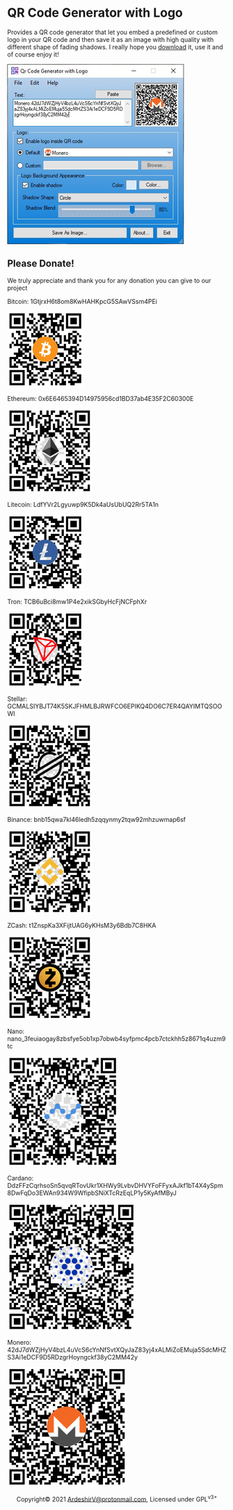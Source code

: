 # QR Code Generator with Logo
Provides a QR code generator that let you embed a predefined or custom logo in your QR code and then save it as an image with high quality with different shape of fading shadows. I really hope you [download](https://github.com/ArdeshirV/QrCodeGeneratorWithLogo/releases/tag/1.0.7865.21125) it, use it and of course enjoy it!

![QR Code Generator with Logo photo](https://raw.githubusercontent.com/ArdeshirV/QrCodeGeneratorWithLogo/main/QrCodeGeneratorWithLogo/img/OuP.jpg)





## Please Donate!
We truly appreciate and thank you for any donation you can give to our project



Bitcoin: 1GtjrxH6t8om8KwHAHKpcG5SAwVSsm4PEi

![Bitcoin: 1GtjrxH6t8om8KwHAHKpcG5SAwVSsm4PEi](https://raw.githubusercontent.com/ArdeshirV/resources/master/Wallets/Donation/QR/Bitcoin%201GtjrxH6t8om8KwHAHKpcG5SAwVSsm4PEi.png)



Ethereum: 0x6E6465394D14975956cd1BD37ab4E35F2C60300E

![Ethereum: 0x6E6465394D14975956cd1BD37ab4E35F2C60300E](https://raw.githubusercontent.com/ArdeshirV/resources/master/Wallets/Donation/QR/Ethereum%200x6E6465394D14975956cd1BD37ab4E35F2C60300E.png)



Litecoin: LdfYVr2Lgyuwp9K5Dk4aUsUbUQ2Rr5TA1n

![Litecoin: LdfYVr2Lgyuwp9K5Dk4aUsUbUQ2Rr5TA1n](https://raw.githubusercontent.com/ArdeshirV/resources/master/Wallets/Donation/QR/Litecoin%20LdfYVr2Lgyuwp9K5Dk4aUsUbUQ2Rr5TA1n.png)


Tron: TCB6uBci8mw1P4e2xikSGbyHcFjNCFphXr

![Tron: TCB6uBci8mw1P4e2xikSGbyHcFjNCFphXr](https://raw.githubusercontent.com/ArdeshirV/resources/master/Wallets/Donation/QR/Tron%20TCB6uBci8mw1P4e2xikSGbyHcFjNCFphXr.png)



Stellar: GCMALSIYBJT74K5SKJFHMLBJRWFCO6EPIKQ4DO6C7ER4QAYIMTQSOOWI

![Stellar: GCMALSIYBJT74K5SKJFHMLBJRWFCO6EPIKQ4DO6C7ER4QAYIMTQSOOWI](https://raw.githubusercontent.com/ArdeshirV/resources/master/Wallets/Donation/QR/Stellar%20GCMALSIYBJT74K5SKJFHMLBJRWFCO6EPIKQ4DO6C7ER4QAYIMTQSOOWI.png)



Binance: bnb15qwa7kl46ledh5zqqynmy2tqw92mhzuwmap6sf

![Binance: bnb15qwa7kl46ledh5zqqynmy2tqw92mhzuwmap6sf](https://raw.githubusercontent.com/ArdeshirV/resources/master/Wallets/Donation/QR/Binance%20bnb15qwa7kl46ledh5zqqynmy2tqw92mhzuwmap6sf.png)



ZCash: t1ZnspKa3XFijtUAG6yKHsM3y6Bdb7C8HKA

![ZCash: t1ZnspKa3XFijtUAG6yKHsM3y6Bdb7C8HKA](https://raw.githubusercontent.com/ArdeshirV/resources/master/Wallets/Donation/QR/ZCash%20t1ZnspKa3XFijtUAG6yKHsM3y6Bdb7C8HKA.png)



Nano: nano_3feuiaogay8zbsfye5ob1xp7obwb4syfpmc4pcb7ctckhh5z8671q4uzm9tc

![Nano: nano_3feuiaogay8zbsfye5ob1xp7obwb4syfpmc4pcb7ctckhh5z8671q4uzm9tc](https://raw.githubusercontent.com/ArdeshirV/resources/master/Wallets/Donation/QR/Nano%20nano_3feuiaogay8zbsfye5ob1xp7obwb4syfpmc4pcb7ctckhh5z8671q4uzm9tc.png)



Cardano: DdzFFzCqrhsoSn5qvqRTovUkr1XHWy9LvbvDHVYFoFFyxAJkf1bT4X4ySpm8DwFqDo3EWAn934W9WfipbSNiXTcRzEqLP1y5KyAfMByJ

![Cardano: DdzFFzCqrhsoSn5qvqRTovUkr1XHWy9LvbvDHVYFoFFyxAJkf1bT4X4ySpm8DwFqDo3EWAn934W9WfipbSNiXTcRzEqLP1y5KyAfMByJ](https://raw.githubusercontent.com/ArdeshirV/resources/master/Wallets/Donation/QR/Cardano%20DdzFFzCqrhsoSn5qvqRTovUkr1XHWy9LvbvDHVYFoFFyxAJkf1bT4X4ySpm8DwFqDo3EWAn934W9WfipbSNiXTcRzEqLP1y5KyAfMByJ.png)



Monero: 42dJ7dWZjHyV4bzL4uVcS6cYnNfSvtXQyJaZ83yj4xALMiZoEMuja5SdcMHZS3Ai1eDCF9D5RDzgrHoyngckf38yC2MM42y

![Monero: 42dJ7dWZjHyV4bzL4uVcS6cYnNfSvtXQyJaZ83yj4xALMiZoEMuja5SdcMHZS3Ai1eDCF9D5RDzgrHoyngckf38yC2MM42y](https://raw.githubusercontent.com/ArdeshirV/resources/master/Wallets/Donation/QR/Monero%2042dJ7dWZjHyV4bzL4uVcS6cYnNfSvtXQyJaZ83yj4xALMiZoEMuja5SdcMHZS3Ai1eDCF9D5RDzgrHoyngckf38yC2MM42y.png)

<p style="text-align: center; width: 100%; ">Copyright&copy; 2021 <a href="mailto:ArdeshirV@protonmail.com">ArdeshirV@protonmail.com</a>, Licensed under GPL<sup>v3+</sup></p>
